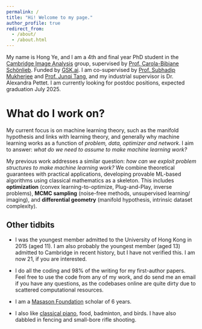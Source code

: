 ```yaml
---
permalink: /
title: "Hi! Welcome to my page."
author_profile: true
redirect_from: 
  - /about/
  - /about.html
---
```


My name is Hong Ye, and I am a 4th and final year PhD student in the [Cambridge Image Analysis](https://www.damtp.cam.ac.uk/research/cia/cambridge-image-analysis) group, supervised by [Prof. Carola-Bibiane Schönlieb](https://www.damtp.cam.ac.uk/person/cbs31). Funded by [GSK.ai](https://gsk.ai/). I am co-supervised by [Prof. Subhadip Mukherjee](https://sites.google.com/view/subhadip-mukherjee/home) and [Prof. Junqi Tang](https://junqitang.com/), and my industrial supervisor is Dr. Alexandra Pettet. I am currently looking for postdoc positions, expected graduation July 2025.

What do I work on?
======
My current focus is on machine learning theory, such as the manifold hypothesis and links with learning theory, and generally why machine learning works as a function of *problem, data, optimizer and network*. I aim to answer: *what do we need to assume to make machine learning work?*

My previous work addresses a similar question: *how can we exploit problem structures to make machine learning work?* We combine theoretical guarantees with practical applications, developing provable ML-based algorithms using classical mathematics as a skeleton. This includes **optimization** (convex learning-to-optimize, Plug-and-Play, inverse problems), **MCMC sampling** (noise-free methods, unsupervised learning/ imaging), and **differential geometry** (manifold hypothesis, intrinsic dataset complexity).


Other tidbits
------
* I was the youngest member admitted to the University of Hong Kong in 2015 (aged 11). I am also probably the youngest member (aged 13) admitted to Cambridge in recent history, but I have not verified this. I am now 21, if you are interested.

* I do all the coding and 98% of the writing for my first-author papers. Feel free to use the code from any of my work, and do send me an email if you have any questions, as the codebases online are quite dirty due to scattered computational resources.

* I am a [Masason Foundation](https://masason-foundation.org/en/) scholar of 6 years.

* I also like [classical piano](https://www.youtube.com/watch?v=ievpSwyvxoE), food, badminton, and birds. I have also dabbled in fencing and small-bore rifle shooting.